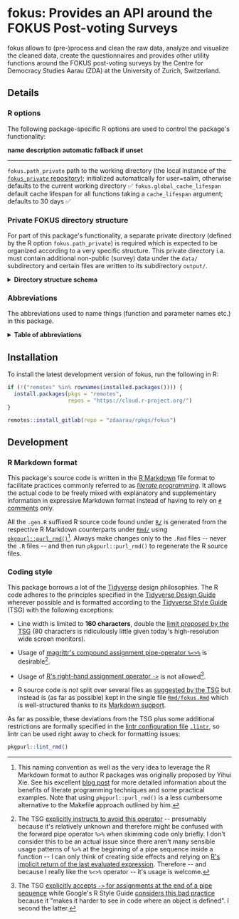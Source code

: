 # fokus: Provides an API around the FOKUS Post-voting Surveys

fokus allows to (pre-)process and clean the raw data, analyze and visualize the cleaned data, create the questionnaires and provides other utility functions around the FOKUS post-voting surveys by the Centre for Democracy Studies Aarau (ZDA) at the University of Zurich, Switzerland.

## Details

### R options

The following package-specific R options are used to control the package's functionality:

  **name**                        **description**                                                                                                                                                                                                                           **automatic fallback if unset**
  ------------------------------- ----------------------------------------------------------------------------------------------------------------------------------------------------------------------------------------------------------------------------------------- ---------------------------------
  `fokus.path_private`            path to the working directory (the local instance of the [`fokus_private` repository](https://gitlab.com/zdaarau/private/fokus_private)); initialized automatically for user=salim, otherwise defaults to the current working directory   ✅
  `fokus.global_cache_lifespan`   default cache lifespan for all functions taking a `cache_lifespan` argument; defaults to 30 days                                                                                                                                          ✅

### Private FOKUS directory structure

For part of this package's functionality, a separate private directory (defined by the R option `fokus.path_private`) is required which is expected to be organized according to a very specific structure. This private directory i.a. must contain additional non-public (survey) data under the `data/` subdirectory and certain files are written to its subdirectory `output/`.

<details>
<summary>
<strong>Directory structure schema</strong>
</summary>

``` fs
fokus_private/
├──bibliography/
|  ├──zotero_c2d.bib
|  └──zotero_c2d.json
├──bin/
|  └──pandoc/
|     ├──linux/
|     ├──macos/
|     └──windows/
├──config/
|  ├──csl/
|  ├──css/
|  ├──shared_pandoc_variables/
|  |  ├──online_de.yaml
|  |  ├──online_en.yaml
|  |  ├──print_de.yaml
|  |  └──print_en.yaml
|  ├──config.toml
|  ├──output.yaml
|  ├──pandoc_template.tex
|  ├──shared_header-includes.tex
|  └──...
├──data/
|  └──[CANTON]/
|     ├──easyvote_municipalities_[BALLOT_DATE].csv
|     ├──online_participation_codes_[BALLOT_DATE].txt
|     ├──survey_data_[BALLOT_DATE].xlsx
|     ├──survey_data_[BALLOT_DATE]_*.xlsx
|     ├──survey_data_preliminary_[BALLOT_DATE].xlsx
|     ├──voting_register_data_extra_[STATOFF_DELIVERY_DATE].xlsx
|     ├──voting_register_ids_[BALLOT_DATE].csv
|     └──...
├──fonts/
|  └──...
├──images/
|  ├──[CANTON]/
|  |  └──[BALLOT_DATE]
|  └──...
├──print_docs/
|  └──questionnaire_print_[BALLOT_DATE]_[CANTON].pdf
├──rmd/
|  ├──snippets/
|  |  ├──[CANTON]/
|  |  |  ├──[BALLOT_DATE]_cantonal_proposal_#.Rmd
|  |  |  ├──[BALLOT_DATE]_opinion_formation_and_participation.Rmd
|  |  |  ├──[BALLOT_DATE]_special_*.Rmd
|  |  |  ├──[BALLOT_DATE]_special_*_summary.Rmd
|  |  |  └──[BALLOT_DATE]_summary.Rmd
|  |  ├──imprint_de.Rmd
|  |  ├──imprint_en.Rmd
|  |  └──methodological_description.Rmd
|  ├──data_overview.Rmd
|  ├──questionnaire.Rmd
|  ├──paper_[BALLOT_DATE]_[CANTON].Rmd
|  ├──report_[BALLOT_DATE]_[CANTON].Rmd
|  ├──report_cantonal_majoritarian_[BALLOT_DATE]_[CANTON].Rmd
|  ├──report_cantonal_proportional_[BALLOT_DATE]_[CANTON].Rmd
|  ├──report_federal_majoritarian_[BALLOT_DATE]_[CANTON].Rmd
|  ├──report_federal_proportional_[BALLOT_DATE]_[CANTON].Rmd
|  └──special_*_[BALLOT_DATE]_[CANTON].Rmd
├──output/
|  ├──data/
|  |  ├──internal/
|  |  |  ├──r/
|  |  |  ├──spss/
|  |  |  └──stata/
|  |  ├──public/
|  |  └──polling_agency/
|  ├──images/
|  |  ├──[BALLOT_DATE]/
|  |  |  └──[CANTON]/
|  |  |     └──...
|  |  └──qr_codes/
|  |     └──[BALLOT_DATE]_[CANTON].zip
|  ├──questionnaires/
|  |  ├──questionnaire_[BALLOT_DATE]_[CANTON].csv
|  |  ├──questionnaire_[BALLOT_DATE]_[CANTON].html
|  |  ├──questionnaire_[BALLOT_DATE]_[CANTON].md
|  |  └──questionnaire_[BALLOT_DATE]_[CANTON].xlsx
|  ├──publications/
|  |  ├──libs/
|  |  └──...
|  └──rmd/
|     └──[BALLOT_DATE]/
|        └──[CANTON]/
|           └──plots/
├──README.Rmd
└──...
```

The following placeholders are used in the schema above:

-   `...` for further files and/or folders
-   `*` for a variable character sequence
-   `#` for a count starting with `1`
-   `[CANTON]` for the name of the FOKUS canton (in lower case), e.g. `aargau`
-   `[BALLOT_DATE]` for the FOKUS-covered ballot date (in the format `YYYY-MM-DD`), e.g. `2018-09-23`
-   `[STATOFF_DELIVERY_DATE]` for the delivery date of the voting register data provided by the cantonal statistical office (in the format `YYYY-MM-DD`), e.g. `2019-09-11`

</details>

### Abbreviations

The abbreviations used to name things (function and parameter names etc.) in this package.

<details>
<summary>
<strong>Table of abbreviations</strong>
</summary>

  **Full expressions**               **Abbreviation**
  ---------------------------------- ------------------
  google                             g
  proceed , procedure                prcd
  procedures                         prcds
  questionnaire                      q
  questionnaires                     qx
  statistik aargau                   sa
  supplemental , supplementary       suppl
  abbreviate , abbreviation          abbr
  abbreviations                      abbrs
  absolute                           abs
  argument                           arg
  arguments                          args
  attribute                          attr
  attributes                         attrs
  authenticate , authentication      auth
  authentications                    auths
  bibliography                       bib
  bibliographies                     bibs
  character                          chr
  characters                         chrs
  column                             col
  columns                            cols
  command                            cmd
  commands                           cmds
  combination                        combo
  combinations                       combos
  condition                          cnd
  conditions                         cnds
  configure , configuration          config
  configurations                     configs
  database                           db
  dataframe                          df
  dataframes                         dfs
  dataframe column                   dfc
  dataframe row                      dfr
  depend , dependency                dep
  dependencies                       deps
  develop , development, developer   dev
  developments, developers           devs
  differentiate, difference          diff
  differences                        diffs
  directory                          dir
  directories                        dirs
  distribution                       distro
  distributions                      distros
  document                           doc
  documents                          docs
  double                             dbl
  doubles                            dbls
  element                            el
  elements                           els
  environment                        env
  environments                       envs
  exclude , exclusion                excl
  expression                         expr
  expressions                        exprs
  factor                             fct
  factors                            fcts
  filesystem                         fs
  formula                            fm
  formulas, formulae                 fms
  function                           fn
  functions                          fns
  generate , generation              gen
  generations                        gens
  identify , identifier              id
  identifiers                        ids
  include , inclusion                incl
  index                              i
  indices/indexes                    ix
  information                        info
  initialize , initialization        init
  integer                            int
  integers                           ints
  label                              lbl
  labels                             lbls
  language                           lang
  languages                          langs
  level                              lvl
  levels                             lvls
  list                               ls
  logical                            lgl
  logicals                           lgls
  management                         mgmt
  Markdown                           md
  message                            msg
  messages                           msgs
  modify , modification              mod
  modifications                      mods
  number                             nr
  numbers                            nrs
  number of                          n
  numeric                            num
  numerics                           nums
  object                             obj
  objects                            objs
  option                             opt
  options                            opts
  package                            pkg
  packages                           pkgs
  parameterize, parameter            param
  parameters                         params
  R Markdown                         rmd
  refer , reference                  ref
  references                         refs
  regular expression(s)              regex
  relative                           rel
  remove                             rm
  roxygen2                           roxy
  separate , separator               sep
  separators                         seps
  sequential, sequence               seq
  sequences                          seqs
  specify , specification            spec
  specifications                     specs
  string                             str
  strings                            strs
  temporary                          tmp
  value                              val
  values                             vals
  variable                           v
  variables                          vx
  vectorize, vector                  vctr
  vectors                            vctrs
  working directory                  wd

</details>

## Installation

To install the latest development version of fokus, run the following in R:

``` r
if (!("remotes" %in% rownames(installed.packages()))) {
  install.packages(pkgs = "remotes",
                   repos = "https://cloud.r-project.org/")
}

remotes::install_gitlab(repo = "zdaarau/rpkgs/fokus")
```

## Development

### R Markdown format

This package's source code is written in the [R Markdown](https://rmarkdown.rstudio.com/) file format to facilitate practices commonly referred to as [*literate programming*](https://en.wikipedia.org/wiki/Literate_programming). It allows the actual code to be freely mixed with explanatory and supplementary information in expressive Markdown format instead of having to rely on [`#` comments](https://cran.r-project.org/doc/manuals/r-release/R-lang.html#Comments) only.

All the `.gen.R` suffixed R source code found under [`R/`](R/) is generated from the respective R Markdown counterparts under [`Rmd/`](Rmd/) using [`pkgpurl::purl_rmd()`](https://rpkg.dev/pkgpurl/reference/purl_rmd.html)[^1]. Always make changes only to the `.Rmd` files -- never the `.R` files -- and then run `pkgpurl::purl_rmd()` to regenerate the R source files.

### Coding style

This package borrows a lot of the [Tidyverse](https://www.tidyverse.org/) design philosophies. The R code adheres to the principles specified in the [Tidyverse Design Guide](https://principles.tidyverse.org/) wherever possible and is formatted according to the [Tidyverse Style Guide](https://style.tidyverse.org/) (TSG) with the following exceptions:

-   Line width is limited to **160 characters**, double the [limit proposed by the TSG](https://style.tidyverse.org/syntax.html#long-lines) (80 characters is ridiculously little given today's high-resolution wide screen monitors).

-   Usage of [magrittr's compound assignment pipe-operator `%<>%`](https://magrittr.tidyverse.org/reference/compound.html) is desirable[^2].

-   Usage of [R's right-hand assignment operator `->`](https://rdrr.io/r/base/assignOps.html) is not allowed[^3].

-   R source code is *not* split over several files as [suggested by the TSG](https://style.tidyverse.org/package-files.html) but instead is (as far as possible) kept in the single file [`Rmd/fokus.Rmd`](Rmd/fokus.Rmd) which is well-structured thanks to its [Markdown support](#r-markdown-format).

As far as possible, these deviations from the TSG plus some additional restrictions are formally specified in the [lintr configuration file](https://github.com/jimhester/lintr#project-configuration) [`.lintr`](.lintr), so lintr can be used right away to check for formatting issues:

``` r
pkgpurl::lint_rmd()
```

[^1]: This naming convention as well as the very idea to leverage the R Markdown format to author R packages was originally proposed by Yihui Xie. See his excellent [blog post](https://yihui.name/rlp/) for more detailed information about the benefits of literate programming techniques and some practical examples. Note that using `pkgpurl::purl_rmd()` is a less cumbersome alternative to the Makefile approach outlined by him.

[^2]: The TSG [explicitly instructs to avoid this operator](https://style.tidyverse.org/pipes.html#assignment-2) -- presumably because it's relatively unknown and therefore might be confused with the forward pipe operator `%>%` when skimming code only briefly. I don't consider this to be an actual issue since there aren't many sensible usage patterns of `%>%` at the beginning of a pipe sequence inside a function -- I can only think of creating side effects and relying on [R's implicit return of the last evaluated expression](https://rdrr.io/r/base/function.html). Therefore -- and because I really like the `%<>%` operator -- it's usage is welcome.

[^3]: The TSG [explicitly accepts `->` for assignments at the end of a pipe sequence](https://style.tidyverse.org/pipes.html#assignment-2) while Google's R Style Guide [considers this bad practice](https://google.github.io/styleguide/Rguide.html#right-hand-assignment) because it "makes it harder to see in code where an object is defined". I second the latter.
